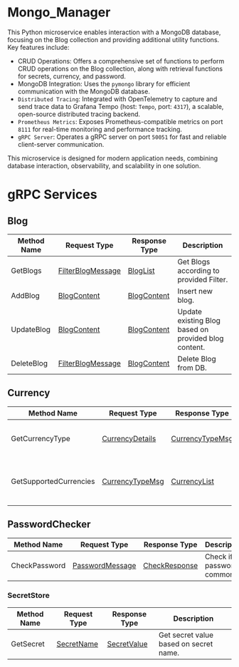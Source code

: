 # Mongo_Manager

This Python microservice enables interaction with a MongoDB database, focusing on the Blog collection and providing additional utility functions. Key features include:

- CRUD Operations: Offers a comprehensive set of functions to perform CRUD operations on the Blog collection, along with retrieval functions for secrets, currency, and password.
- MongoDB Integration: Uses the `pymongo` library for efficient communication with the MongoDB database.
- `Distributed Tracing`: Integrated with OpenTelemetry to capture and send trace data to Grafana Tempo (host: `Tempo`, port: `4317`), a scalable, open-source distributed tracing backend.
- `Prometheus Metrics`: Exposes Prometheus-compatible metrics on port `8111` for real-time monitoring and performance tracking.
- `gRPC Server`: Operates a gRPC server on port `50051` for fast and reliable client-server communication.

This microservice is designed for modern application needs, combining database interaction, observability, and scalability in one solution.

# gRPC Services

## Blog

| Method Name | Request Type                                         | Response Type                            | Description                                          |
| ----------- | ---------------------------------------------------- | ---------------------------------------- | ---------------------------------------------------- |
| GetBlogs    | [FilterBlogMessage](/Docs/blog.md#filterblogmessage) | [BlogList](/Docs/blog.md#bloglist)       | Get Blogs according to provided Filter.              |
| AddBlog     | [BlogContent](/Docs/blog.md#blogcontent)             | [BlogContent](/Docs/blog.md#blogcontent) | Insert new blog.                                     |
| UpdateBlog  | [BlogContent](/Docs/blog.md#blogcontent)             | [BlogContent](/Docs/blog.md#blogcontent) | Update existing Blog based on provided blog content. |
| DeleteBlog  | [FilterBlogMessage](/Docs/blog.md#filterblogmessage) | [BlogContent](/Docs/blog.md#blogcontent) | Delete Blog from DB.                                 |

## Currency

| Method Name            | Request Type                                         | Response Type                                        | Description                                 |
| ---------------------- | ---------------------------------------------------- | ---------------------------------------------------- | ------------------------------------------- |
| GetCurrencyType        | [CurrencyDetails](/Docs/currency.md#currencydetails) | [CurrencyTypeMsg](/Docs/currency.md#currencytypemsg) | Returns type of provided currency.          |
| GetSupportedCurrencies | [CurrencyTypeMsg](/Docs/currency.md#currencytypemsg) | [CurrencyList](/Docs/currency.md#currencylist)       | Returns list of currencies in a given type. |

## PasswordChecker

| Method Name   | Request Type                                         | Response Type                                    | Description                  |
| ------------- | ---------------------------------------------------- | ------------------------------------------------ | ---------------------------- |
| CheckPassword | [PasswordMessage](/Docs/password.md#passwordmessage) | [CheckResponse](/Docs/password.md#checkresponse) | Check if password is common. |

### SecretStore

| Method Name | Request Type                               | Response Type                                | Description                            |
| ----------- | ------------------------------------------ | -------------------------------------------- | -------------------------------------- |
| GetSecret   | [SecretName](/Docs/password.md#secretname) | [SecretValue](/Docs/password.md#secretvalue) | Get secret value based on secret name. |
